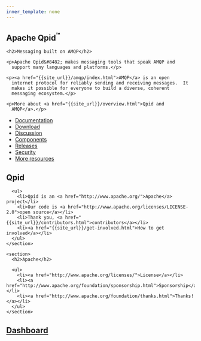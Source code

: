 ```yaml
---
inner_template: none
---
```


<div class="feature-container">
  <section id="intro" markdown="1">
    <h1 id="-nameplate">Apache Qpid<sup>&#8482;</sup></h1>

    <h2>Messaging built on AMQP</h2>

    <p>Apache Qpid&#8482; makes messaging tools that speak AMQP and
      support many languages and platforms.</p>

    <p><a href="{{site_url}}/amqp/index.html">AMQP</a> is an open
      internet protocol for reliably sending and receiving messages.  It
      makes it possible for everyone to build a diverse, coherent
      messaging ecosystem.</p>

    <p>More about <a href="{{site_url}}/overview.html">Qpid and
      AMQP</a>.</p>
  </section>
</div>

<div class="section-container">
  <section id="resources">
    <ul>
      <li><a href="{{site_url}}/documentation.html">Documentation</a></li>
      <li><a href="{{site_url}}/download.html">Download</a></li>
      <li><a href="{{site_url}}/discussion.html">Discussion</a></li>
      <li><a href="{{site_url}}/components/index.html">Components</a></li>
      <li><a href="{{site_url}}/releases/index.html">Releases</a></li>
      <li><a href="{{site_url}}/security.html">Security</a></li>
      <li><a href="{{site_url}}/resources.html">More resources</a></li>
    </ul>
  </section>
</div>

<div class="section-container">
  <section id="project">
    <section>
      <h2>Qpid</h2>

      <ul>
        <li>Qpid is an <a href="http://www.apache.org/">Apache</a> project</li>
        <li>Our code is <a href="http://www.apache.org/licenses/LICENSE-2.0">open source</a></li>
        <li>Thank you, <a href="{{site_url}}/contributors.html">contributors</a></li>
        <li><a href="{{site_url}}/get-involved.html">How to get involved</a></li>
      </ul>
    </section>

    <section>
      <h2>Apache</h2>

      <ul>
        <li><a href="http://www.apache.org/licenses/">License</a></li>
        <li><a href="http://www.apache.org/foundation/sponsorship.html">Sponsorship</a></li>
        <li><a href="http://www.apache.org/foundation/thanks.html">Thanks!</a></li>
      </ul>
    </section>
  </section>

  <section>
    <h2><a href="{{site_url}}/dashboard.html">Dashboard</a></h2>
  </section>
</div>

